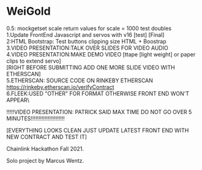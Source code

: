 # WeiGold
0.5: mockgetset scale return values for scale = 1000 test doubles\
1.Update FrontEnd Javascript and servos with v16 [test] [Final]\
2:HTML Bootstrap: Test buttons clipping size HTML + Boostrap \
3.VIDEO PRESENTATION:TALK OVER SLIDES FOR VIDEO AUDIO\
4.VIDEO PRESENTATION:MAKE DEMO VIDEO [ttape [light weight] or paper clips to extend servo\]\
[RIGHT BEFORE SUBMITTING ADD ONE MORE SLIDE VIDEO WITH ETHERSCAN]\
5.ETHERSCAN: SOURCE CODE ON RINKEBY ETHERSCAN https://rinkeby.etherscan.io/verifyContract \
6.FLEEK:USED "OTHER" FOR FORMAT OTHERWISE FRONT END WON'T APPEAR\

!!!!!VIDEO PRESENTATION: PATRICK SAID MAX TIME DO NOT GO OVER 5 MINUTES!!!!!!!!!!!!!!!!!!!!!!

[EVERYTHING LOOKS CLEAN JUST UPDATE LATEST FRONT END WITH NEW CONTRACT AND TEST IT]

Chainlink Hackathon Fall 2021.

Solo project by Marcus Wentz.
